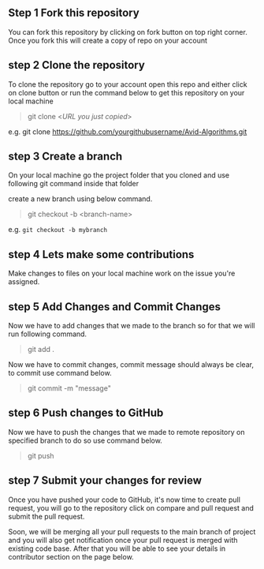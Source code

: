 ## Step 1 Fork this repository
You can fork this repository by clicking on fork button on top right corner. Once you fork this will create a copy of repo on your account

## step 2 Clone the repository 
To clone the repository go to your account open this repo and either click on clone button or run the command below to get this repository on your local machine

> git clone <_URL you just copied_>

e.g. git clone https://github.com/yourgithubusername/Avid-Algorithms.git

## step 3 Create a branch
On your local machine go the project folder that you cloned and use following git command inside that folder

create a new branch using below command.

> git checkout -b \<branch-name\>

e.g. `git checkout -b mybranch`

## step 4 Lets make some contributions
Make changes to files on your local machine work on the issue you're assigned. 

## step 5 Add Changes and Commit Changes
Now we have to add changes that we made to the branch so for that we will run following command.

> git add .

Now we have to commit changes, commit message should always be clear, to commit use command below.

> git commit -m "message"

## step 6 Push changes to GitHub
Now we have to push the changes that we made to remote repository on specified branch to do so use command below.

> git push 


## step 7 Submit your changes for review
Once you have pushed your code to GitHub, it's now time to create pull request, you will go to the repository click on compare and pull request and submit the pull request.

Soon, we will be merging all your pull requests to the main branch of project and you will also get notification once your pull request is merged with existing code base. After that you will be able to see your details in contributor section on the page below.
